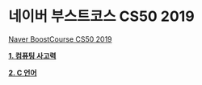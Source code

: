 # 네이버 부스트코스 CS50 2019

[Naver BoostCourse CS50 2019](https://www.edwith.org/boostcourse-cs-050)

[**1. 컴퓨팅 사고력**](https://github.com/SeongjaePark/TIL/blob/master/Documents/CS50/Computational%20Thinking%2C%20Scratch/Computational%20Thinking.md)

[**2. C 언어**](https://github.com/SeongjaePark/TIL/blob/master/Documents/CS50/C/C.md)

